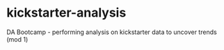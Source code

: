 # kickstarter-analysis
DA Bootcamp - performing analysis on kickstarter data to uncover trends (mod 1)
